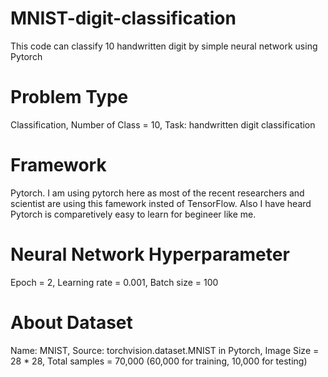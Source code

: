 # MNIST-digit-classification
This code can classify 10 handwritten digit by simple neural network using Pytorch

# Problem Type
Classification, 
Number of Class = 10,
Task: handwritten digit classification

# Framework
Pytorch. I am using pytorch here as most of the recent researchers and scientist are using this famework insted of TensorFlow. Also I have heard Pytorch is comparetively easy to learn for begineer like me.



# Neural Network Hyperparameter
Epoch = 2, 
Learning rate = 0.001,
Batch size = 100

# About Dataset
Name: MNIST, 
Source: torchvision.dataset.MNIST in Pytorch, 
Image Size = 28 * 28, 
Total samples = 70,000 (60,000 for training, 10,000 for testing)
